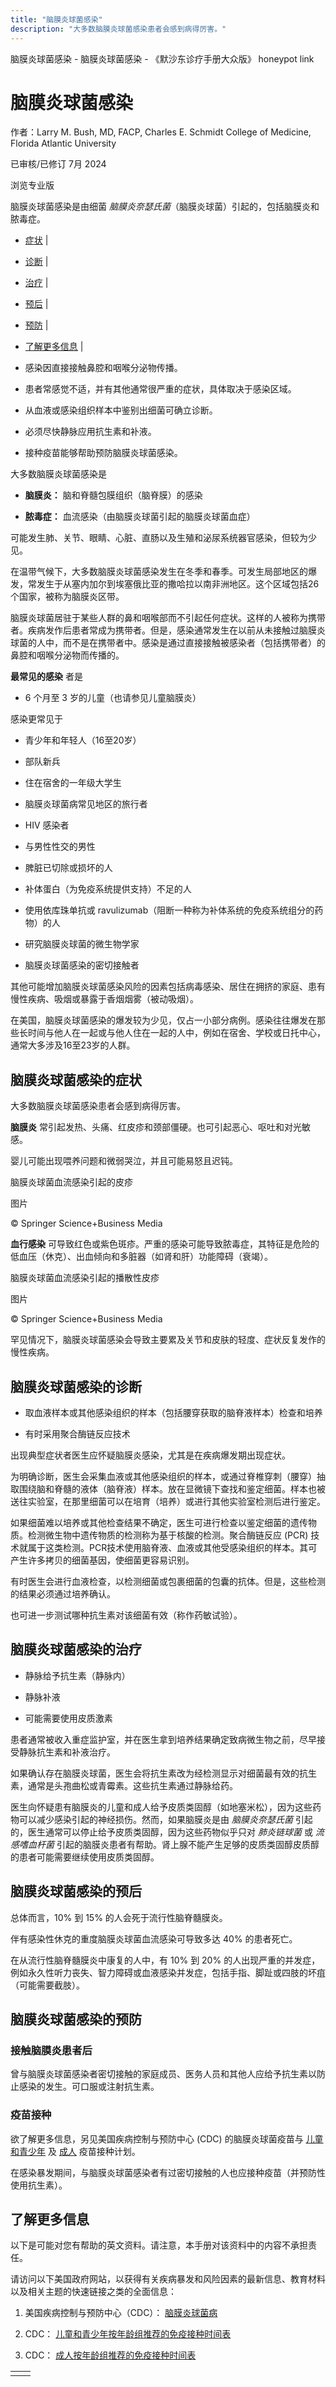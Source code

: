 ```yaml
---
title: "脑膜炎球菌感染"
description: "大多数脑膜炎球菌感染患者会感到病得厉害。"
---
```


﻿脑膜炎球菌感染 \- 脑膜炎球菌感染 \- 《默沙东诊疗手册大众版》 honeypot link

# 脑膜炎球菌感染

作者：Larry M. Bush, MD, FACP, Charles E. Schmidt College of Medicine, Florida Atlantic
University

已审核/已修订 7月 2024

浏览专业版

脑膜炎球菌感染是由细菌 _脑膜炎奈瑟氏菌_（脑膜炎球菌）引起的，包括脑膜炎和脓毒症。

- [症状](#症状_v38987362_zh) \|
- [诊断](#诊断_v38987373_zh) \|
- [治疗](#治疗_v38987439_zh) \|
- [预后](#预后_v49397221_zh) \|
- [预防](#预防_v38987384_zh) \|
- [了解更多信息](#了解更多信息_v38987450_zh) \|

- 感染因直接接触鼻腔和咽喉分泌物传播。

- 患者常感觉不适，并有其他通常很严重的症状，具体取决于感染区域。

- 从血液或感染组织样本中鉴别出细菌可确立诊断。

- 必须尽快静脉应用抗生素和补液。

- 接种疫苗能够帮助预防脑膜炎球菌感染。


大多数脑膜炎球菌感染是

- **脑膜炎：** 脑和脊髓包膜组织（脑脊膜）的感染

- **脓毒症：** 血流感染（由脑膜炎球菌引起的脑膜炎球菌血症）


可能发生肺、关节、眼睛、心脏、直肠以及生殖和泌尿系统器官感染，但较为少见。

在温带气候下，大多数脑膜炎球菌感染发生在冬季和春季。可发生局部地区的爆发，常发生于从塞内加尔到埃塞俄比亚的撒哈拉以南非洲地区。这个区域包括26个国家，被称为脑膜炎区带。

脑膜炎球菌居驻于某些人群的鼻和咽喉部而不引起任何症状。这样的人被称为携带者。疾病发作后患者常成为携带者。但是，感染通常发生在以前从未接触过脑膜炎球菌的人中，而不是在携带者中。感染是通过直接接触被感染者（包括携带者）的鼻腔和咽喉分泌物而传播的。

**最常见的感染** 者是

- 6 个月至 3 岁的儿童（也请参见儿童脑膜炎）


感染更常见于

- 青少年和年轻人（16至20岁）

- 部队新兵

- 住在宿舍的一年级大学生

- 脑膜炎球菌病常见地区的旅行者

- HIV 感染者

- 与男性性交的男性

- 脾脏已切除或损坏的人

- 补体蛋白（为免疫系统提供支持）不足的人

- 使用依库珠单抗或 ravulizumab（阻断一种称为补体系统的免疫系统组分的药物）的人

- 研究脑膜炎球菌的微生物学家

- 脑膜炎球菌感染的密切接触者


其他可能增加脑膜炎球菌感染风险的因素包括病毒感染、居住在拥挤的家庭、患有慢性疾病、吸烟或暴露于香烟烟雾（被动吸烟）。

在美国，脑膜炎球菌感染的爆发较为少见，仅占一小部分病例。感染往往爆发在那些长时间与他人在一起或与他人住在一起的人中，例如在宿舍、学校或日托中心，通常大多涉及16至23岁的人群。

## 脑膜炎球菌感染的症状

大多数脑膜炎球菌感染患者会感到病得厉害。

**脑膜炎** 常引起发热、头痛、红皮疹和颈部僵硬。也可引起恶心、呕吐和对光敏感。

婴儿可能出现喂养问题和微弱哭泣，并且可能易怒且迟钝。

脑膜炎球菌血流感染引起的皮疹



图片

© Springer Science+Business Media

**血行感染** 可导致红色或紫色斑疹。严重的感染可能导致脓毒症，其特征是危险的低血压（休克）、出血倾向和多脏器（如肾和肝）功能障碍（衰竭）。

脑膜炎球菌血流感染引起的播散性皮疹



图片

© Springer Science+Business Media

罕见情况下，脑膜炎球菌感染会导致主要累及关节和皮肤的轻度、症状反复发作的慢性疾病。

## 脑膜炎球菌感染的诊断

- 取血液样本或其他感染组织的样本（包括腰穿获取的脑脊液样本）检查和培养

- 有时采用聚合酶链反应技术


出现典型症状者医生应怀疑脑膜炎感染，尤其是在疾病爆发期出现症状。

为明确诊断，医生会采集血液或其他感染组织的样本，或通过脊椎穿刺（腰穿）抽取围绕脑和脊髓的液体（脑脊液）样本。放在显微镜下查找和鉴定细菌。样本也被送往实验室，在那里细菌可以在培育（培养）或进行其他实验室检测后进行鉴定。

如果细菌难以培养或其他检查结果不确定，医生可进行检查以鉴定细菌的遗传物质。检测微生物中遗传物质的检测称为基于核酸的检测。聚合酶链反应 (PCR) 技术就属于这类检测。PCR技术使用脑脊液、血液或其他受感染组织的样本。其可产生许多拷贝的细菌基因，使细菌更容易识别。

有时医生会进行血液检查，以检测细菌或包裹细菌的包囊的抗体。但是，这些检测的结果必须通过培养确认。

也可进一步测试哪种抗生素对该细菌有效（称作药敏试验）。

## 脑膜炎球菌感染的治疗

- 静脉给予抗生素（静脉内）

- 静脉补液

- 可能需要使用皮质激素


患者通常被收入重症监护室，并在医生拿到培养结果确定致病微生物之前，尽早接受静脉抗生素和补液治疗。

如果确认存在脑膜炎球菌，医生会将抗生素改为经检测显示对细菌最有效的抗生素，通常是头孢曲松或青霉素。这些抗生素通过静脉给药。

医生向怀疑患有脑膜炎的儿童和成人给予皮质类固醇（如地塞米松），因为这些药物可以减少感染引起的神经损伤。然而，如果脑膜炎是由 _脑膜炎奈瑟氏菌_ 引起的，医生通常可以停止给予皮质类固醇，因为这些药物似乎只对 _肺炎链球菌_ 或 _流感嗜血杆菌_ 引起的脑膜炎患者有帮助。肾上腺不能产生足够的皮质类固醇皮质醇的患者可能需要继续使用皮质类固醇。

## 脑膜炎球菌感染的预后

总体而言，10% 到 15% 的人会死于流行性脑脊髓膜炎。

伴有感染性休克的重度脑膜炎球菌血流感染可导致多达 40% 的患者死亡。

在从流行性脑脊髓膜炎中康复的人中，有 10% 到 20% 的人出现严重的并发症，例如永久性听力丧失、智力障碍或血液感染并发症，包括手指、脚趾或四肢的坏疽（可能需要截肢）。

## 脑膜炎球菌感染的预防

### 接触脑膜炎患者后

曾与脑膜炎球菌感染者密切接触的家庭成员、医务人员和其他人应给予抗生素以防止感染的发生。可口服或注射抗生素。

### 疫苗接种

欲了解更多信息，另见美国疾病控制与预防中心 (CDC) 的脑膜炎球菌疫苗与 [儿童和青少年](https://www.cdc.gov/vaccines/schedules/hcp/imz/child-adolescent.html) 及 [成人](https://www.cdc.gov/vaccines/schedules/hcp/imz/adult.html) 疫苗接种计划。

在感染暴发期间，与脑膜炎球菌感染者有过密切接触的人也应接种疫苗（并预防性使用抗生素）。

## 了解更多信息

以下是可能对您有帮助的英文资料。请注意，本手册对该资料中的内容不承担责任。

请访问以下美国政府网站，以获得有关疾病暴发和风险因素的最新信息、教育材料以及相关主题的快速链接之类的全面信息：

1. 美国疾病控制与预防中心（CDC）： [脑膜炎球菌病](http://www.cdc.gov/meningococcal/)

2. CDC： [儿童和青少年按年龄组推荐的免疫接种时间表](https://www.cdc.gov/vaccines/schedules/hcp/imz/child-adolescent.html)

3. CDC： [成人按年龄组推荐的免疫接种时间表](https://www.cdc.gov/vaccines/schedules/hcp/imz/adult.html)


|     |     |
| --- | --- |
|  |  |